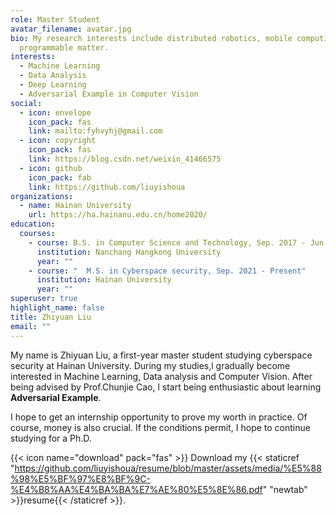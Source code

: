 ```yaml
---
role: Master Student
avatar_filename: avatar.jpg
bio: My research interests include distributed robotics, mobile computing and
  programmable matter.
interests:
  - Machine Learning
  - Data Analysis
  - Deep Learning
  - Adversarial Example in Computer Vision
social:
  - icon: envelope
    icon_pack: fas
    link: mailto:fyhvyhj@gmail.com
  - icon: copyright
    icon_pack: fas
    link: https://blog.csdn.net/weixin_41466575
  - icon: github
    icon_pack: fab
    link: https://github.com/liuyishoua
organizations:
  - name: Hainan University
    url: https://ha.hainanu.edu.cn/home2020/
education:
  courses:
    - course: B.S. in Computer Science and Technology, Sep. 2017 - Jun. 2021
      institution: Nanchang Hangkong University
      year: ""
    - course: "  M.S. in Cyberspace security, Sep. 2021 - Present"
      institution: Hainan University
      year: ""
superuser: true
highlight_name: false
title: Zhiyuan Liu
email: ""
---
```

My name is Zhiyuan Liu, a first-year master student studying cyberspace security at Hainan University. During my studies,l gradually become interested in Machine Learning, Data analysis and Computer Vision. After being advised by Prof.Chunjie Cao, l start being enthusiastic about learning **Adversarial Example**.

I hope to get an internship opportunity to prove my worth in practice. Of course, money is also crucial. If the conditions permit, I hope to continue studying for a Ph.D. 

{{< icon name="download" pack="fas" >}} Download my {{< staticref "https://github.com/liuyishoua/resume/blob/master/assets/media/%E5%88%98%E5%BF%97%E8%BF%9C-%E4%B8%AA%E4%BA%BA%E7%AE%80%E5%8E%86.pdf" "newtab" >}}resume{{< /staticref >}}.
